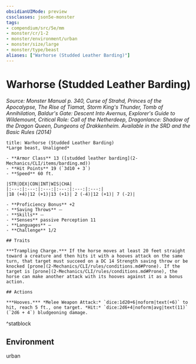 ```yaml
---
obsidianUIMode: preview
cssclasses: json5e-monster
tags:
- compendium/src/5e/mm
- monster/cr/1-2
- monster/environment/urban
- monster/size/large
- monster/type/beast
aliases: ["Warhorse (Studded Leather Barding)"]
---
```

# Warhorse (Studded Leather Barding)
*Source: Monster Manual p. 340, Curse of Strahd, Princes of the Apocalypse, The Rise of Tiamat, Storm King's Thunder, Tomb of Annihilation, Baldur's Gate: Descent Into Avernus, Explorer's Guide to Wildemount, Critical Role: Call of the Netherdeep, Dragonlance: Shadow of the Dragon Queen, Dungeons of Drakkenheim. Available in the <span title='Systems Reference Document (5.1)'>SRD</span> and the Basic Rules (2014)*  

```ad-statblock
title: Warhorse (Studded Leather Barding)
*Large beast, Unaligned*

- **Armor Class** 13 ([studded leather barding](2-Mechanics/CLI/items/barding.md))
- **Hit Points** 19 (`3d10 + 3`)
- **Speed** 60 ft.

|STR|DEX|CON|INT|WIS|CHA|
|:---:|:---:|:---:|:---:|:---:|:---:|
|18 (+4)|12 (+1)|13 (+1)| 2 (-4)|12 (+1)| 7 (-2)|

- **Proficiency Bonus** +2
- **Saving Throws** ⏤
- **Skills** ⏤
- **Senses** passive Perception 11
- **Languages** —
- **Challenge** 1/2

## Traits

***Trampling Charge.*** If the horse moves at least 20 feet straight toward a creature and then hits it with a hooves attack on the same turn, that target must succeed on a DC 14 Strength saving throw or be knocked [prone](2-Mechanics/CLI/rules/conditions.md#Prone). If the target is [prone](2-Mechanics/CLI/rules/conditions.md#Prone), the horse can make another attack with its hooves against it as a bonus action.

## Actions

***Hooves.*** *Melee Weapon Attack:* `dice:1d20+6|noform|text(+6)` to hit, reach 5 ft., one target. *Hit:* `dice:2d6+4|noform|avg|text(11)` (`2d6 + 4`) bludgeoning damage.
```
^statblock

## Environment

urban